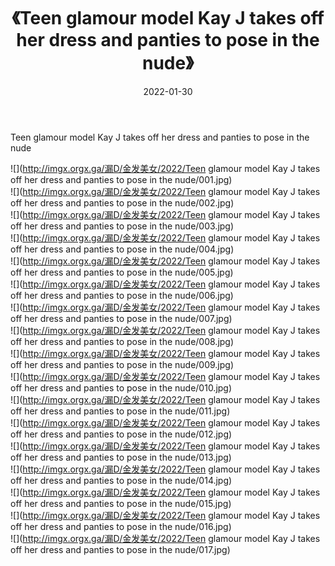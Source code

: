 ﻿---
layout: post
title:  《Teen glamour model Kay J takes off her dress and panties to pose in the nude》
date:   2022-01-30
img: http://imgx.orgx.ga/漏D/金发美女/2022/Teen glamour model Kay J takes off her dress and panties to pose in the nude/000.jpg
categories: [美女, 清纯, 唯美]
---

Teen glamour model Kay J takes off her dress and panties to pose in the nude

  ![](http://imgx.orgx.ga/漏D/金发美女/2022/Teen glamour model Kay J takes off her dress and panties to pose in the nude/001.jpg) <br> ![](http://imgx.orgx.ga/漏D/金发美女/2022/Teen glamour model Kay J takes off her dress and panties to pose in the nude/002.jpg) <br> ![](http://imgx.orgx.ga/漏D/金发美女/2022/Teen glamour model Kay J takes off her dress and panties to pose in the nude/003.jpg) <br> ![](http://imgx.orgx.ga/漏D/金发美女/2022/Teen glamour model Kay J takes off her dress and panties to pose in the nude/004.jpg) <br> ![](http://imgx.orgx.ga/漏D/金发美女/2022/Teen glamour model Kay J takes off her dress and panties to pose in the nude/005.jpg) <br> ![](http://imgx.orgx.ga/漏D/金发美女/2022/Teen glamour model Kay J takes off her dress and panties to pose in the nude/006.jpg) <br> ![](http://imgx.orgx.ga/漏D/金发美女/2022/Teen glamour model Kay J takes off her dress and panties to pose in the nude/007.jpg) <br> ![](http://imgx.orgx.ga/漏D/金发美女/2022/Teen glamour model Kay J takes off her dress and panties to pose in the nude/008.jpg) <br> ![](http://imgx.orgx.ga/漏D/金发美女/2022/Teen glamour model Kay J takes off her dress and panties to pose in the nude/009.jpg) <br> ![](http://imgx.orgx.ga/漏D/金发美女/2022/Teen glamour model Kay J takes off her dress and panties to pose in the nude/010.jpg) <br> ![](http://imgx.orgx.ga/漏D/金发美女/2022/Teen glamour model Kay J takes off her dress and panties to pose in the nude/011.jpg) <br> ![](http://imgx.orgx.ga/漏D/金发美女/2022/Teen glamour model Kay J takes off her dress and panties to pose in the nude/012.jpg) <br> ![](http://imgx.orgx.ga/漏D/金发美女/2022/Teen glamour model Kay J takes off her dress and panties to pose in the nude/013.jpg) <br> ![](http://imgx.orgx.ga/漏D/金发美女/2022/Teen glamour model Kay J takes off her dress and panties to pose in the nude/014.jpg) <br> ![](http://imgx.orgx.ga/漏D/金发美女/2022/Teen glamour model Kay J takes off her dress and panties to pose in the nude/015.jpg) <br> ![](http://imgx.orgx.ga/漏D/金发美女/2022/Teen glamour model Kay J takes off her dress and panties to pose in the nude/016.jpg) <br> ![](http://imgx.orgx.ga/漏D/金发美女/2022/Teen glamour model Kay J takes off her dress and panties to pose in the nude/017.jpg) <br>